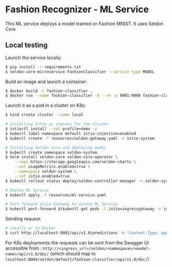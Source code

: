 # Fashion Recognizer - ML Service
This ML service deploys a model trained on Fashion MNIST. It uses Seldon Core

## Local testing

Launch the service locally:
```sh
$ pip install -r requirements.txt
$ seldon-core-microservice FashionClassifier --service-type MODEL
```

Build an image and launch a container:
```sh
$ docker build -t fashion-classifier .
$ docker run --name fashion-classifier -d --rm -p 9001:9000 fashion-classifier
```

Launch it as a pod in a cluster on K8s:
```sh
$ kind create cluster --name local

# Installing Istio as ingress for the cluster
$ istioctl install --set profile=demo -y
$ kubectl label namespace default istio-injection=enabled
$ kubectl create -f resources/seldon-gateway.yaml -n istio-system

# Installing Seldon Core and deploying model
$ kubectl create namespace seldon-system
$ helm install seldon-core seldon-core-operator \
    --repo https://storage.googleapis.com/seldon-charts \
    --set usageMetrics.enabled=true \
    --namespace seldon-system \
    --set istio.enabled=true
$ kubectl rollout status deploy/seldon-controller-manager -n seldon-system

# Deploy ML Service
$ kubectl apply -f resources/ml-service.yaml

# Port forward Istio Gateway to access ML Service
$ kubectl port-forward $(kubectl get pods -l istio=ingressgateway -n istio-system -o jsonpath='{.items[0].metadata.name}') -n istio-system 8004:8080
```

Sending request:
```sh
# Locally or to Docker
$ curl http://localhost:9001/api/v1.0/predictions -H 'Content-Type: application/json' -d @test_input.json # Use the correct port
```
For K8s deployments the requests can be sent from the Swagger UI accessible from : `http://<ingress_url>/seldon/<namespace>/<model-name>/api/v1.0/doc/` (which should map to `localhost:8004/seldon/default/fashion-classifier/api/v1.0/doc/`)